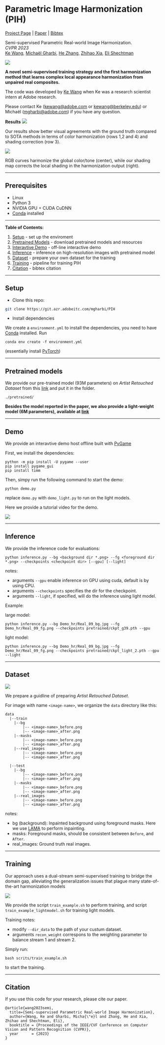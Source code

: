 # Parametric Image Harmonization (PIH)
[Project Page](http://people.eecs.berkeley.edu/~kewang/sprih/) | [Paper](https://arxiv.org/abs/2303.00157) | [Bibtex](https://people.eecs.berkeley.edu/~kewang/sprih/sprih.txt)

Semi-supervised Parametric Real-world Image Harmonization.\
_CVPR 2023_ \
[Ke Wang](people.eecs.berkeley.edu/~kewang), [Michaël Gharbi](http://mgharbi.com/), [He Zhang](https://sites.google.com/site/hezhangsprinter/), [Zhihao Xia](https://likesum.github.io/), [Eli Shechtman](https://research.adobe.com/person/eli-shechtman/)

<img src='github_images/Figure_teaser.png'>


**A novel semi-supervised training strategy and the first harmonization method that learns complex local appearance harmonization from unpaired real composites.**

The code was developed by [Ke Wang](people.eecs.berkeley.edu/~kewang) when Ke was a research scientist intern at Adobe research.

Please contact Ke (kewang@adobe.com or kewang@berkeley.edu) or Michaël (mgharbi@adobe.com) if you have any question.

**Results**
<img src='github_images/Figure5.png'>

Our results show better visual agreements with the ground truth compared to SOTA methods in terms of color harmonization
(rows 1,2 and 4) and shading correction (row 3).

<img src='github_images/Figure_8_final.png'>

RGB curves harmonize the global color/tone (center), while our shading map corrects the local shading in the harmonization output (right).


---

## Prerequisites

- Linux
- Python 3
- NVIDIA GPU + CUDA CuDNN
- [Conda](https://docs.conda.io/en/latest/) installed


---

**Table of Contents:**<br>
1. [Setup](#setup) - set up the enviroment<br>
2. [Pretrained Models](#setup) - download pretrained models and resources<br>
3. [Interavtive Demo](#demo) - off-line interactive demo<br>
4. [Inference](#inference) - inference on high-resolution images with pretrained model<br>
5. [Dataset](#dataset) - prepare your own dataset for the training<br>
6. [Training](#training) - pipeline for training PIH<br>
7. [Citation](#citation) - bibtex citation<br>



---

## Setup

- Clone this repo:

```bash
git clone https://git.azr.adobeitc.com/mgharbi/PIH
```

- Install dependencies

We create a `environment.yml` to install the dependencies, you need to have [Conda](https://docs.conda.io/en/latest/) installed. Run

```
conda env create -f environment.yml
```
(essentially install [PyTorch](https://pytorch.org/))

---

## Pretrained models

We provide our pre-trained model (93M parameters) on *Artist Retouched Dataset* from this [link](https://adobe-my.sharepoint.com/:u:/p/kewang/EWx38imIw2NCqYHsWqlRjoYBjyQueSfCpnWsMphBqUuqng?e=vAgnb0) and put it in the folder.

```
./pretrained/
```

**Besides the model reported in the paper, we also provide a light-weight model (6M parameters), available at [link](https://adobe-my.sharepoint.com/personal/kewang_adobe_com/_layouts/15/onedrive.aspx?id=%2Fpersonal%2Fkewang%5Fadobe%5Fcom%2FDocuments%2FPIH%5Fcheckpoints&ga=1)**


---

## Demo

We provide an interavtive demo host offline built with [PyGame](https://www.pygame.org/news)

First, we install the dependencies:

```
python -m pip install -U pygame --user
pip install pygame_gui
pip install timm
```

Then, simpy run the following command to start the demo:
```
python demo.py
```

replace `demo.py` with `demo_light.py` to run on the light models.

Here we provide a tutorial video for the demo.

<img src='github_images/demo.gif'>

---

## Inference

We provide the inference code for evaluations:

```
python inference.py --bg <background dir *.png> --fg <foreground dir *.png> --checkpoints <checkpoint dir> [--gpu] [--light]
```

notes:
- arguments `--gpu` enable inference on GPU using cuda, default is by using CPU.
- arguments `--checkpoints` specifies the dir for the checkpoint.
- arguments `--light`, if specified, will do the inference using light model.


Example:

large model:
```
python inference.py --bg Demo_hr/Real_09_bg.jpg --fg Demo_hr/Real_09_fg.png --checkpoints pretrained/ckpt_g39.pth --gpu
```
light model:
```
python inference.py --bg Demo_hr/Real_09_bg.jpg --fg Demo_hr/Real_09_fg.png --checkpoints pretrained/ckpt_light_2.pth --gpu --light
```

---

## Dataset
<img src='github_images/S1.png'>


We prepare a guidline of preparing *Artist Retouched Dataset*.

For image with name `<image-name>`, we organize the `data` directory like this:

```
data
  |--train
    |--bg
        |-- <image-name>_before.png
        |-- <image-name>_after.png
    |--masks
        |-- <image-name>_before.png
        |-- <image-name>_after.png
    |--real_images
        |-- <image-name>_before.png
        |-- <image-name>_after.png
    
  |--test
    |--bg
        |-- <image-name>_before.png
        |-- <image-name>_after.png
    |--masks
        |-- <image-name>_before.png
        |-- <image-name>_after.png
    |--real_images
        |-- <image-name>_before.png
        |-- <image-name>_after.png
```

notes:
- bg (background): Inpainted background using foreground masks. Here we use [LAMA](https://github.com/advimman/lama) to perform inpainting.
- masks: Foreground masks, should be consistent between `Before`, and `After`.
- real_images: Ground truth real images.

---

## Training

Our approach uses a dual-stream semi-supervised training to bridge the domain gap, alleviating the generalization issues that plague many state-of-the-art harmonization models


<img src='github_images/Figure_3.png'>

We provide the script `train_example.sh` to perform training, and script `train_example_lightmodel.sh` for training light models.

Training notes:
- modify `--dir_data` to the path of your custum dataset.
- arguments `recon_weight` correspons to the weighting parameter to balance stream 1 and stream 2.

Simply run:
```
bash scrits/train_example.sh
```
to start the training.

---

## Citation
If you use this code for your research, please cite our paper.

```
@article{wang2023semi,
  title={Semi-supervised Parametric Real-world Image Harmonization},
  author={Wang, Ke and Gharbi, Micha{\"e}l and Zhang, He and Xia, Zhihao and Shechtman, Eli},
  booktitle = {Proceedings of the IEEE/CVF Conference on Computer Vision and Pattern Recognition (CVPR)},
  year      = {2023}
}

